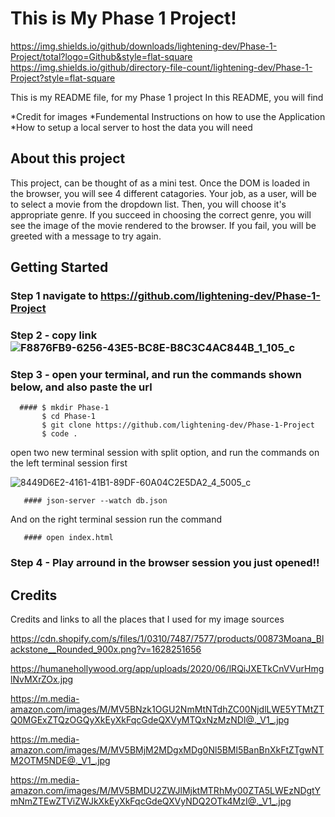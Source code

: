 # This is My Phase 1 Project!

https://img.shields.io/github/downloads/lightening-dev/Phase-1-Project/total?logo=Github&style=flat-square
https://img.shields.io/github/directory-file-count/lightening-dev/Phase-1-Project?style=flat-square

This is my README file, for my Phase 1 project 
In this README, you will find

*Credit for images
*Fundemental Instructions on how to use the Application
*How to setup a local server to host the data you will need

## About this project 

This project, can be thought of as a mini test. Once the DOM is loaded in the browser, you will see 4 different catagories. Your job, as a user, will be to select a movie from the dropdown list. 
Then, you will choose it's appropriate genre. 
If you succeed in choosing the correct genre, you will see the image of the movie rendered to the browser. If you fail, you will be greeted with a message to try again. 



## Getting Started

### Step 1 navigate to https://github.com/lightening-dev/Phase-1-Project

### Step 2 - copy link ![F8876FB9-6256-43E5-BC8E-B8C3C4AC844B_1_105_c](https://user-images.githubusercontent.com/91485311/197913666-c213fda4-1e93-4f6d-bacf-68bdb689853b.jpeg)

### Step 3 - open your terminal, and run the commands shown below, and also paste the url
      
      #### $ mkdir Phase-1
           $ cd Phase-1
           $ git clone https://github.com/lightening-dev/Phase-1-Project
           $ code . 
 open two new terminal session with split option, and run the commands on the left terminal session first

![8449D6E2-4161-41B1-89DF-60A04C2E5DA2_4_5005_c](https://user-images.githubusercontent.com/91485311/197916545-b4384bb1-9576-442a-a52a-16dd8368c6f7.jpeg)

       #### json-server --watch db.json
 
 And on the right terminal session run the command 
       
       #### open index.html
 

### Step 4 - Play arround in the browser session you just opened!! 

## Credits

Credits and links to all the places that I used for my image sources

https://cdn.shopify.com/s/files/1/0310/7487/7577/products/00873Moana_Blackstone__Rounded_900x.png?v=1628251656

https://humanehollywood.org/app/uploads/2020/06/lRQiJXETkCnVVurHmglNvMXrZOx.jpg

https://m.media-amazon.com/images/M/MV5BNzk1OGU2NmMtNTdhZC00NjdlLWE5YTMtZTQ0MGExZTQzOGQyXkEyXkFqcGdeQXVyMTQxNzMzNDI@._V1_.jpg

https://m.media-amazon.com/images/M/MV5BMjM2MDgxMDg0Nl5BMl5BanBnXkFtZTgwNTM2OTM5NDE@._V1_.jpg

https://m.media-amazon.com/images/M/MV5BMDU2ZWJlMjktMTRhMy00ZTA5LWEzNDgtYmNmZTEwZTViZWJkXkEyXkFqcGdeQXVyNDQ2OTk4MzI@._V1_.jpg


